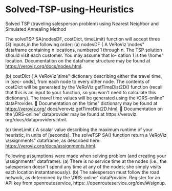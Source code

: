 # Solved-TSP-using-Heuristics
Solved TSP (traveling salesperson problem) using Nearest Neighbor and Simulated Annealing Method

The solveTSP SA(nodesDF, costDict, timeLimit) function will accept three (3) inputs,in the following order:
(a) nodesDF { A VeRoViz \nodes" dataframe containing n locations, numbered 1
through n. The TSP solution should visit each customer. You may assume that lo-
cation 1 is the \home" location. Documentation on the dataframe structure may be
found at https://veroviz.org/docs/nodes.html.

(b) costDict { A VeRoViz \time" dictionary describing either the travel time, in [sec-
onds], from each node to every other node. The contents of costDict will be generated
by the VeRoViz getTimeDist2D() function (recall that this is an input to your function,
so you won't need to calculate this dictionary). The travel time values will be generated
using the \ORS-online" dataProvider.
 Documentation on the \time" dictionary may be found at https://veroviz.org/
docs/veroviz.getTimeDist2D.html.
 Documentation on the \ORS-online" dataprovider may be found at https://veroviz.
org/docs/dataproviders.html.

(c) timeLimit { A scalar value describing the maximum runtime of your heuristic, in units
of [seconds].
The solveTSP SA() function return a VeRoViz \assignments" dataframe, as
described here: https://veroviz.org/docs/assignments.html.


Following assumptions were made when solving problem (and creating your \assignments" dataframe):
(a) There is no service time at the nodes (i.e., the salesperson doesn't spend any time at
any of the nodes; she simply visits each location instantaneously).
(b) The salesperson must follow the road network, as determined by the \ORS-online" dataProvider.
Register for an API key from openrouteservice, https:
//openrouteservice.org/dev/#/signup.
